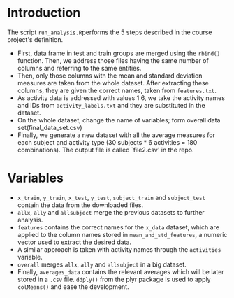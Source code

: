 # Introduction

The script `run_analysis.R`performs the 5 steps described in the course project's definition.

* First, data frame in test and train groups are merged using the `rbind()` function. Then, we address those files having the same number of columns and referring to the same entities.
* Then, only those columns with the mean and standard deviation measures are taken from the whole dataset. After extracting these columns, they are given the correct names, taken from `features.txt`.
* As activity data is addressed with values 1:6, we take the activity names and IDs from `activity_labels.txt` and they are substituted in the dataset.
* On the whole dataset, change the name of variables; form overall data set(final_data_set.csv)
* Finally, we generate a new dataset with all the average measures for each subject and activity type (30 subjects * 6 activities = 180 combinations). The output file is called `file2.csv' in the repo.

# Variables

* `x_train`, `y_train`, `x_test`, `y_test`, `subject_train` and `subject_test` contain the data from the downloaded files.
* `allx`, `ally` and `allsubject` merge the previous datasets to further analysis.
* `features` contains the correct names for the `x_data` dataset, which are applied to the column names stored in `mean_and_std_features`, a numeric vector used to extract the desired data.
* A similar approach is taken with activity names through the `activities` variable.
* `overall` merges `allx`, `ally` and `allsubject` in a big dataset.
* Finally, `averages_data` contains the relevant averages which will be later stored in a `.csv` file. `ddply()` from the plyr package is used to apply `colMeans()` and ease the development.
